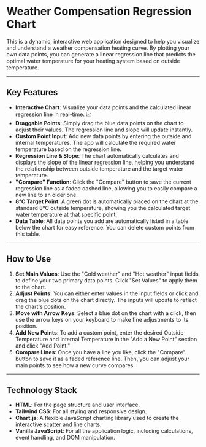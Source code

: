 # Weather Compensation Regression Chart

This is a dynamic, interactive web application designed to help you visualize and understand a weather compensation heating curve. By plotting your own data points, you can generate a linear regression line that predicts the optimal water temperature for your heating system based on outside temperature.

---

## Key Features

* **Interactive Chart**: Visualize your data points and the calculated linear regression line in real-time. 📈
* **Draggable Points**: Simply drag the blue data points on the chart to adjust their values. The regression line and slope will update instantly.
* **Custom Point Input**: Add new data points by entering the outside and internal temperatures. The app will calculate the required water temperature based on the regression line.
* **Regression Line & Slope**: The chart automatically calculates and displays the slope of the linear regression line, helping you understand the relationship between outside temperature and the target water temperature.
* **"Compare" Function**: Click the "Compare" button to save the current regression line as a faded dashed line, allowing you to easily compare a new line to an older one.
* **8°C Target Point**: A green dot is automatically placed on the chart at the standard 8°C outside temperature, showing you the calculated target water temperature at that specific point.
* **Data Table**: All data points you add are automatically listed in a table below the chart for easy reference. You can delete custom points from this table.

---

## How to Use

1.  **Set Main Values**: Use the "Cold weather" and "Hot weather" input fields to define your two primary data points. Click "Set Values" to apply them to the chart.
2.  **Adjust Points**: You can either enter values in the input fields or click and drag the blue dots on the chart directly. The inputs will update to reflect the chart's position.
3.  **Move with Arrow Keys**: Select a blue dot on the chart with a click, then use the arrow keys on your keyboard to make fine adjustments to its position.
4.  **Add New Points**: To add a custom point, enter the desired Outside Temperature and Internal Temperature in the "Add a New Point" section and click "Add Point."
5.  **Compare Lines**: Once you have a line you like, click the "Compare" button to save it as a faded reference line. Then, you can adjust your main points to see how a new curve compares.

---

## Technology Stack

* **HTML**: For the page structure and user interface.
* **Tailwind CSS**: For all styling and responsive design.
* **Chart.js**: A flexible JavaScript charting library used to create the interactive scatter and line charts.
* **Vanilla JavaScript**: For all the application logic, including calculations, event handling, and DOM manipulation.
